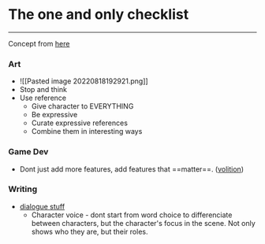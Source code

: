 # The one and only checklist
---
Concept from [here](https://www.youtube.com/watch?v=amlwcI8dh_g&ab_channel=GDC)

### Art
- ![[Pasted image 20220818192921.png]]
- Stop and think
- Use reference
	- Give character to EVERYTHING
	- Be expressive
	- Curate expressive references
	- Combine them in interesting ways

### Game Dev
- Dont just add more features, add features that ==matter==. ([volition](https://www.youtube.com/watch?v=kBSB2X4Sbak&ab_channel=GDC))


### Writing
- [dialogue stuff](https://www.youtube.com/watch?v=ecEuw8usnDM&ab_channel=HelloFutureMe)
	- Character voice - dont start from word choice to differenciate between characters, but the character's focus in the scene. Not only shows who they are, but their roles.